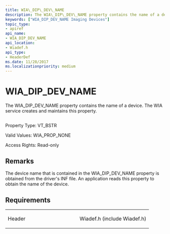 ```yaml
---
title: WIA\_DIP\_DEV\_NAME
description: The WIA\_DIP\_DEV\_NAME property contains the name of a device. The WIA service creates and maintains this property.
keywords: ["WIA_DIP_DEV_NAME Imaging Devices"]
topic_type:
- apiref
api_name:
- WIA_DIP_DEV_NAME
api_location:
- Wiadef.h
api_type:
- HeaderDef
ms.date: 11/28/2017
ms.localizationpriority: medium
---
```


# WIA\_DIP\_DEV\_NAME


The WIA\_DIP\_DEV\_NAME property contains the name of a device. The WIA service creates and maintains this property.

## <span id="ddk_wia_dip_dev_name_si"></span><span id="DDK_WIA_DIP_DEV_NAME_SI"></span>


Property Type: VT\_BSTR

Valid Values: WIA\_PROP\_NONE

Access Rights: Read-only

## Remarks

The device name that is contained in the WIA\_DIP\_DEV\_NAME property is obtained from the driver's INF file. An application reads this property to obtain the name of the device.

## Requirements

<table>
<colgroup>
<col width="50%" />
<col width="50%" />
</colgroup>
<tbody>
<tr class="odd">
<td><p>Header</p></td>
<td>Wiadef.h (include Wiadef.h)</td>
</tr>
</tbody>
</table>

 

 





